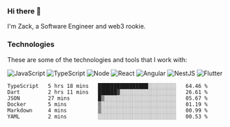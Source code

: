 ### Hi there 👋
I'm Zack, a Software Engineer and web3 rookie.

### Technologies
These are some of the technologies and tools that I work with:

![JavaScript](https://img.shields.io/badge/JavaScript-323330.svg?logo=javascript&logoColor=F7DF1E) 
![TypeScript](https://img.shields.io/badge/TypeScript-007ACC.svg?logo=typescript&logoColor=white) 
![Node](https://img.shields.io/badge/Node.js-43853D.svg?logo=node.js&logoColor=white)
![React](https://img.shields.io/badge/React-20232a.svg?logo=react&logoColor=61DAFB) 
![Angular](https://img.shields.io/badge/Angular-E23237.svg?logo=angularjs&logoColor=white)
![NestJS](https://img.shields.io/badge/NestJS-E0234E?logo=nestjs&logoColor=white)
![Flutter](https://img.shields.io/badge/Flutter-02569B.svg?logo=flutter&logoColor=white)

<!--START_SECTION:waka-->

```text
TypeScript   5 hrs 18 mins   ████████████████░░░░░░░░░   64.46 %
Dart         2 hrs 11 mins   ██████▓░░░░░░░░░░░░░░░░░░   26.61 %
JSON         27 mins         █▒░░░░░░░░░░░░░░░░░░░░░░░   05.67 %
Docker       5 mins          ▒░░░░░░░░░░░░░░░░░░░░░░░░   01.19 %
Markdown     4 mins          ▒░░░░░░░░░░░░░░░░░░░░░░░░   00.99 %
YAML         2 mins          ░░░░░░░░░░░░░░░░░░░░░░░░░   00.53 %
```

<!--END_SECTION:waka-->
